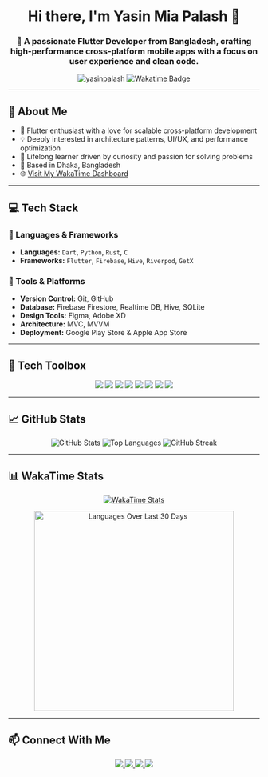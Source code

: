 <h1 align="center">Hi there, I'm Yasin Mia Palash 👋</h1>
<h3 align="center">🚀 A passionate Flutter Developer from Bangladesh, crafting high-performance cross-platform mobile apps with a focus on user experience and clean code.</h3>

<p align="center">
  <img src="https://komarev.com/ghpvc/?username=yasinpalash&label=Profile%20views&color=0e75b6&style=flat" alt="yasinpalash" />
  <a href="https://wakatime.com/@10f79aeb-aa65-46c5-a8cc-cf668bb03b28">
    <img src="https://wakatime.com/badge/user/10f79aeb-aa65-46c5-a8cc-cf668bb03b28.svg" alt="Wakatime Badge" />
  </a>
</p>

---

## 🌱 About Me

- 📱 Flutter enthusiast with a love for scalable cross-platform development  
- 💡 Deeply interested in architecture patterns, UI/UX, and performance optimization  
- 🧠 Lifelong learner driven by curiosity and passion for solving problems  
- 🏡 Based in Dhaka, Bangladesh  
- 🌐 [Visit My WakaTime Dashboard](https://wakatime.com/dashboard)

---

## 💻 Tech Stack

### 🔹 Languages & Frameworks
- **Languages:** `Dart`, `Python`, `Rust`, `C`
- **Frameworks:** `Flutter`, `Firebase`, `Hive`, `Riverpod`, `GetX`

### 🔹 Tools & Platforms
- **Version Control:** Git, GitHub  
- **Database:** Firebase Firestore, Realtime DB, Hive, SQLite  
- **Design Tools:** Figma, Adobe XD  
- **Architecture:** MVC, MVVM  
- **Deployment:** Google Play Store & Apple App Store

---

## 🧰 Tech Toolbox

<p align="center">
  <img src="https://img.shields.io/badge/Dart-0175C2?style=for-the-badge&logo=dart&logoColor=white" />
  <img src="https://img.shields.io/badge/Flutter-02569B?style=for-the-badge&logo=flutter&logoColor=white" />
  <img src="https://img.shields.io/badge/Firebase-FFCA28?style=for-the-badge&logo=firebase&logoColor=black" />
  <img src="https://img.shields.io/badge/Git-F05032?style=for-the-badge&logo=git&logoColor=white" />
  <img src="https://img.shields.io/badge/Python-3776AB?style=for-the-badge&logo=python&logoColor=white" />
  <img src="https://img.shields.io/badge/Rust-000000?style=for-the-badge&logo=rust&logoColor=white" />
  <img src="https://img.shields.io/badge/C-00599C?style=for-the-badge&logo=c&logoColor=white" />
  <img src="https://img.shields.io/badge/Figma-F24E1E?style=for-the-badge&logo=figma&logoColor=white" />
</p>

---

## 📈 GitHub Stats

<p align="center">
  <img src="https://github-readme-stats.vercel.app/api?username=yasinpalash&show_icons=true&theme=tokyonight" alt="GitHub Stats" />
  <img src="https://github-readme-stats.vercel.app/api/top-langs?username=yasinpalash&layout=compact&theme=tokyonight" alt="Top Languages" />
  <img src="https://github-readme-streak-stats.herokuapp.com/?user=yasinpalash&theme=tokyonight" alt="GitHub Streak" />
</p>

---

## 📊 WakaTime Stats

<p align="center">
  <a href="https://wakatime.com/@10f79aeb-aa65-46c5-a8cc-cf668bb03b28">
    <img src="https://github-readme-stats.vercel.app/api/wakatime?username=Polash&layout=compact&theme=tokyonight" alt="WakaTime Stats" />
  </a>
</p>

<p align="center">
  <a href="https://wakatime.com/@10f79aeb-aa65-46c5-a8cc-cf668bb03b28">
    <img src="https://wakatime.com/share/@Polash/d1c9a2b5-ca02-4be1-9d2d-3d26b9ba8609.svg" height="400" alt="Languages Over Last 30 Days" />
  </a>
</p>

---

## 📫 Connect With Me

<p align="center">
  <a href="https://linkedin.com/in/yasinpolash" target="_blank">
    <img src="https://img.shields.io/badge/-LinkedIn-0077B5?style=for-the-badge&logo=linkedin&logoColor=white" />
  </a>
  <a href="https://fb.com/yasinpolash03" target="_blank">
    <img src="https://img.shields.io/badge/-Facebook-1877F2?style=for-the-badge&logo=facebook&logoColor=white" />
  </a>
  <a href="mailto:yasinmiapolash@gmail.com">
    <img src="https://img.shields.io/badge/-Email-D14836?style=for-the-badge&logo=gmail&logoColor=white" />
  </a>
  <a href="https://github.com/yasinpalash" target="_blank">
    <img src="https://img.shields.io/badge/-GitHub-181717?style=for-the-badge&logo=github&logoColor=white" />
  </a>
</p>
